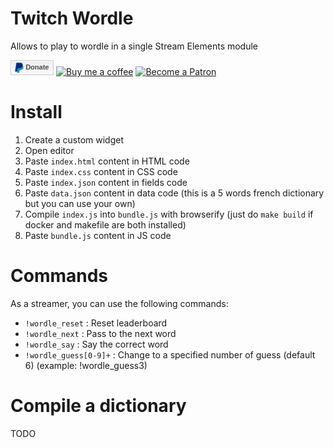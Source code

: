 # Twitch Wordle

Allows to play to wordle in a single Stream Elements module

[![PayPal donation](https://github.com/jaymoulin/jaymoulin.github.io/raw/master/ppl.png "PayPal donation")](https://www.paypal.me/jaymoulin)
[![Buy me a coffee](https://www.buymeacoffee.com/assets/img/custom_images/orange_img.png "Buy me a coffee")](https://www.buymeacoffee.com/jaymoulin)
[![Become a Patron](https://badgen.net/badge/become/a%20patron/F96854 "Become a Patron")](https://patreon.com/jaymoulin)

# Install

1. Create a custom widget
1. Open editor
1. Paste `index.html` content in HTML code
1. Paste `index.css` content in CSS code
1. Paste `index.json` content in fields code
1. Paste `data.json` content in data code (this is a 5 words french dictionary but you can use your own)
1. Compile `index.js` into `bundle.js` with browserify (just do `make build` if docker and makefile are both installed)
1. Paste `bundle.js` content in JS code

# Commands

As a streamer, you can use the following commands:

* `!wordle_reset` : Reset leaderboard
* `!wordle_next` : Pass to the next word
* `!wordle_say` : Say the correct word
* `!wordle_guess[0-9]+` : Change to a specified number of guess (default 6) (example: !wordle_guess3)

# Compile a dictionary

TODO